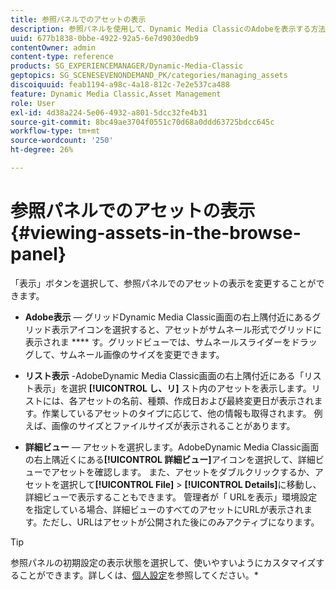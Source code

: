 ```yaml
---
title: 参照パネルでのアセットの表示
description: 参照パネルを使用して、Dynamic Media ClassicのAdobeを表示する方法を説明します。
uuid: 677b1838-0bbe-4922-92a5-6e7d9030edb9
contentOwner: admin
content-type: reference
products: SG_EXPERIENCEMANAGER/Dynamic-Media-Classic
geptopics: SG_SCENESEVENONDEMAND_PK/categories/managing_assets
discoiquuid: feab1194-a98c-4a18-812c-7e2e537ca488
feature: Dynamic Media Classic,Asset Management
role: User
exl-id: 4d38a224-5e06-4932-a801-5dcc32fe4b31
source-git-commit: 8bc49ae3704f0551c70d68a0ddd63725bdcc645c
workflow-type: tm+mt
source-wordcount: '250'
ht-degree: 26%

---
```


# 参照パネルでのアセットの表示{#viewing-assets-in-the-browse-panel}

「表示」ボタンを選択して、参照パネルでのアセットの表示を変更することができます。

* **Adobe表示**  — グリッドDynamic Media Classic画面の右上隅付近にあるグリッド表示アイコンを選択すると、アセットがサムネール形式でグリッドに表示されま **** す。グリッドビューでは、サムネールスライダーをドラッグして、サムネール画像のサイズを変更できます。

* **リスト表示**  -AdobeDynamic Media Classic画面の右上隅付近にある「リスト表示」を選択 **[!UICONTROL し、リ]** スト内のアセットを表示します。リストには、各アセットの名前、種類、作成日および最終変更日が表示されます。作業しているアセットのタイプに応じて、他の情報も取得されます。 例えば、画像のサイズとファイルサイズが表示されることがあります。

* **詳細ビュー**  — アセットを選択します。AdobeDynamic Media Classic画面の右上隅近くにある&#x200B;**[!UICONTROL 詳細ビュー]**&#x200B;アイコンを選択して、詳細ビューでアセットを確認します。 また、アセットをダブルクリックするか、アセットを選択して&#x200B;**[!UICONTROL File]** > **[!UICONTROL Details]**&#x200B;に移動し、詳細ビューで表示することもできます。 管理者が「 URLを表示」環境設定を指定している場合、詳細ビューのすべてのアセットにURLが表示されます。ただし、URLはアセットが公開された後にのみアクティブになります。

>[!TIP]
>
>参照パネルの初期設定の表示状態を選択して、使いやすいようにカスタマイズすることができます。詳しくは、[個人設定](personal-setup.md#personal_setup)を参照してください。*
